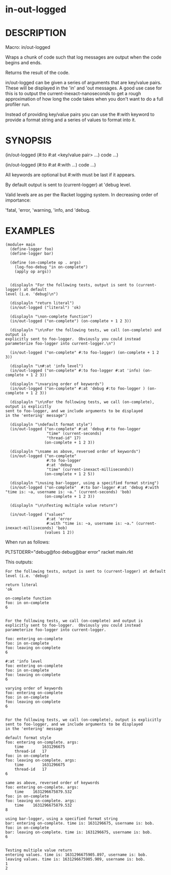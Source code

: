 in-out-logged
=============

# DESCRIPTION

Macro:  in/out-logged

Wraps a chunk of code such that log messages are output when the code begins and ends.

Returns the result of the code.  

in/out-logged can be given a series of arguments that are key/value pairs.  These will be
displayed in the 'in' and 'out messages.  A good use case for this is to output the
current-inexact-nanoseconds to get a rough approximation of how long the code takes when
you don't want to do a full profiler run.

Instead of providing key/value pairs you can use the #:with keyword to provide a format
string and a series of values to format into it.

# SYNOPSIS

 (in/out-logged (#:to <logger-name> #:at <logger-level> <key/value pair> ...)
   code ...)
   
 (in/out-logged (#:to <logger-name> #:at <logger-level> #:with <format-str> <value> ...)
   code ...)

All keywords are optional but #:with must be last if it appears.

By default output is sent to (current-logger) at 'debug level.

Valid levels are as per the Racket logging system.  In decreasing order of importance:

  'fatal, 'error, 'warning, 'info, and 'debug.

# EXAMPLES

```
(module+ main
  (define-logger foo)
  (define-logger bar)

  (define (on-complete op . args)
    (log-foo-debug "in on-complete")
    (apply op args))


  (displayln "For the following tests, output is sent to (current-logger) at default
level (i.e. 'debug)\n")

  (displayln "return literal")
  (in/out-logged ("literal") 'ok)

  (displayln "\non-complete function")
  (in/out-logged ("on-complete") (on-complete + 1 2 3))

  (displayln "\n\nFor the following tests, we call (on-complete) and output is
explicitly sent to foo-logger.  Obviously you could instead
parameterize foo-logger into current-logger.\n")

  (in/out-logged ("on-complete" #:to foo-logger) (on-complete + 1 2 3))

  (displayln "\n#:at 'info level")
  (in/out-logged ("on-complete" #:to foo-logger #:at 'info) (on-complete + 1 2 3))

  (displayln "\nvarying order of keywords")
  (in/out-logged ("on-complete" #:at 'debug #:to foo-logger ) (on-complete + 1 2 3))

  (displayln "\n\nFor the following tests, we call (on-complete), output is explicitly
sent to foo-logger, and we include arguments to be displayed
in the 'entering' message")

  (displayln "\ndefault format style")
  (in/out-logged ("on-complete" #:at 'debug #:to foo-logger
                  "time" (current-seconds)
                  "thread-id" 17)
                 (on-complete + 1 2 3))

  (displayln "\nsame as above, reversed order of keywords")
  (in/out-logged ("on-complete"
                  #:to foo-logger
                  #:at 'debug
                  "time" (current-inexact-milliseconds))
                 (on-complete + 1 2 5))

  (displayln "\nusing bar-logger, using a specified format string")
  (in/out-logged ("on-complete"  #:to bar-logger #:at 'debug #:with "time is: ~a, username is: ~a." (current-seconds) 'bob)
                 (on-complete + 1 2 3))

  (displayln "\n\nTesting multiple value return")

  (in/out-logged ("values"
                  #:at 'error
                  #:with "time is: ~a, username is: ~a." (current-inexact-milliseconds) 'bob)
                 (values 1 2))
```

When run as follows:

  PLTSTDERR="debug@foo debug@bar error" racket main.rkt

This outputs:

```
For the following tests, output is sent to (current-logger) at default
level (i.e. 'debug)

return literal
'ok

on-complete function
foo: in on-complete
6


For the following tests, we call (on-complete) and output is
explicitly sent to foo-logger.  Obviously you could instead
parameterize foo-logger into current-logger.

foo: entering on-complete
foo: in on-complete
foo: leaving on-complete
6

#:at 'info level
foo: entering on-complete
foo: in on-complete
foo: leaving on-complete
6

varying order of keywords
foo: entering on-complete
foo: in on-complete
foo: leaving on-complete
6


For the following tests, we call (on-complete), output is explicitly
sent to foo-logger, and we include arguments to be displayed
in the 'entering' message

default format style
foo: entering on-complete. args:
	time     	1631296675
	thread-id	17
foo: in on-complete
foo: leaving on-complete. args:
	time     	1631296675
	thread-id	17
6

same as above, reversed order of keywords
foo: entering on-complete. args:
	time	1631296675879.532
foo: in on-complete
foo: leaving on-complete. args:
	time	1631296675879.532
8

using bar-logger, using a specified format string
bar: entering on-complete. time is: 1631296675, username is: bob.
foo: in on-complete
bar: leaving on-complete. time is: 1631296675, username is: bob.
6


Testing multiple value return
entering values. time is: 1631296675905.897, username is: bob.
leaving values. time is: 1631296675905.909, username is: bob.
1
2
```